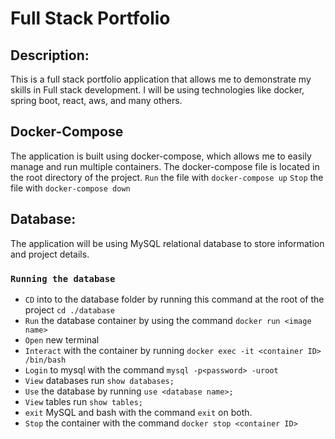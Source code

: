 # Full Stack Portfolio

## Description:

This is a full stack portfolio application that allows me to demonstrate my skills in Full stack development. 
I will be using technologies like docker, spring boot, react, aws, and many others.

## Docker-Compose
The application is built using docker-compose, which allows me to easily manage and run multiple containers.
The docker-compose file is located in the root directory of the project.
`Run` the file with `docker-compose up`
`Stop` the file with `docker-compose down`

## Database:

The application will be using MySQL relational database to store information and project details.

### `Running the database`
- `CD` into to the database folder by running this command at the root of the project `cd ./database`
- `Run` the database container by using the command `docker run <image name>`
- `Open` new terminal
- `Interact` with the container by running `docker exec -it <container ID> /bin/bash`
- `Login` to mysql with the command `mysql -p<password> -uroot`
- `View` databases run `show databases;`
- `Use` the database by running `use <database name>;`
- `View` tables run `show tables;`
- `exit` MySQL and bash with the command `exit` on both.
- `Stop` the container with the command `docker stop <container ID>`


